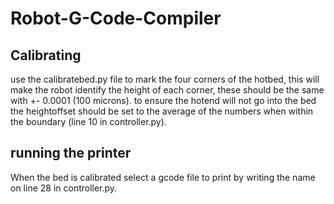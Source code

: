 # Robot-G-Code-Compiler
## Calibrating
use the calibratebed.py file to mark the four corners of the hotbed, this will make the robot identify the height of each corner, these should be the same with +- 0.0001 (100 microns). to ensure the hotend will not go into the bed the heightoffset should be set to the average of the numbers when within the boundary (line 10 in controller.py). 

## running the printer
When the bed is calibrated select a gcode file to print by writing the name on line 28 in controller.py.